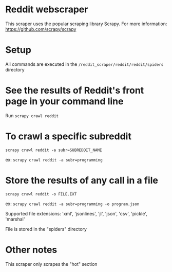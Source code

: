 # Reddit webscraper
This scraper uses the popular scraping library Scrapy. For more information: https://github.com/scrapy/scrapy

# Setup
All commands are executed in the
<code>/reddit_scraper/reddit/reddit/spiders  </code> directory

# See the results of Reddit's front page in your command line
Run <code>scrapy crawl reddit</code>

# To crawl a specific subreddit
<code>scrapy crawl reddit -a subr=SUBREDDIT_NAME</code>


ex: <code>scrapy crawl reddit -a subr=programming</code>

# Store the results of any call in a file
<code>scrapy crawl reddit -o FILE.EXT</code>


ex: <code>scrapy crawl reddit -a subr=programming -o program.json </code>


Supported file extensions: 'xml', 'jsonlines', 'jl', 'json', 'csv', 'pickle', 'marshal'

File is stored in the "spiders" directory


# Other notes
This scraper only scrapes the "hot" section





